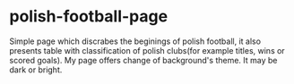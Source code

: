 # polish-football-page
Simple page which discrabes the beginings of polish football, it also presents table with classification of polish clubs(for example titles, wins or scored goals). My page offers change of background's theme.
It may be dark or bright.
